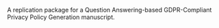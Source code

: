 A replication package for a Question Answering-based GDPR-Compliant Privacy Policy Generation manuscript.

